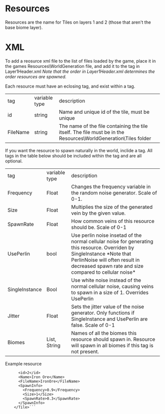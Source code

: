 # Resources
Resources are the name for Tiles on layers 1 and 2 (those that aren't the base biome layer).

# XML

To add a reosurce xml file to the list of files loaded by the game, place it in the games Resources\WorldGeneration file, and add it to the <Files> tag in Layer1Header.xml
*Note that the order in Layer1Header.xml determines the order resources are spawned.*

Each resource must have an eclosing <Tile> tag, and exist within a <ResourceList> tag.

<table>
	<tr>
		<td>tag</td>
		<td>variable type</td>
		<td>description</rd>
	</tr>
	<tr>
		<td>id</td>
		<td>string</td>
		<td>Name and unique id of the tile, must be unique</td>
	</tr>
	<tr>
		<td>FileName</td>
		<td>string</td>
		<td>The name of the file containing the tile itself. 
		The file must be in the Resources\WorldGeneration\Tiles folder</td>
	</tr>
</table>

If you want the resource to spawn naturally in the world, inclide a <SpawnInfo> tag. All tags in the table below should be included within the <SpawnInfo> tag and are all optional.

<table>
	<tr>
		<td>tag</td>
		<td>variable type</td>
		<td>description</rd>
	</tr>
	<tr>
		<td>Frequency</td>
		<td>Float</td>
		<td>Changes the frequency variable in the random noise generator. Scale of 0-1.</td>
	</tr>
	<tr>
		<td>Size</td>
		<td>Float</td>
		<td>Multiplies the size of the generated vein by the given value.</td>
	</tr>
	<tr>
		<td>SpawnRate</td>
		<td>Float</td>
		<td>How common veins of this resource should be. Scale of 0-1</td>
	</tr>
	<tr>
		<td>UsePerlin</td>
		<td>bool</td>
		<td>Use perlin noise insetad of the normal cellular noise for generating this resource. Overriden by SingleInstance
		*Note that PerlinNoise will often result in decreased spawn rate and size compared to cellular noise*</td>
	</tr>
	<tr>
		<td>SingleInstance</td>
		<td>Bool</td>
		<td>Use white noise instead of the normal cellular noise, causing veins to spawn in a size of 1. Overrides UsePerlin</td>
	</tr>
	<tr>
		<td>Jitter</td>
		<td>Float</td>
		<td>Sets the jitter value of the noise generator. Only functions if SingleInstance and UsePerlin are false. Scale of 0-1</td>
	</tr>
	<tr>
		<td>Biomes</td>
		<td>List, String</td>
		<td>Names of all the biomes this resource should spawn in. Resource will spawn in all biomes if this tag is not present.</td>
	</tr>
</table>

Example resource

```<Tile>
      <id>2</id>
      <Name>Iron Ore</Name>
      <FileName>IronOre</FileName>
      <SpawnInfo>
        <Frequency>0.9</Frequency>
        <Size>1</Size>
        <SpawnRate>0.3</SpawnRate>
      </SpawnInfo>
    </Tile>```
